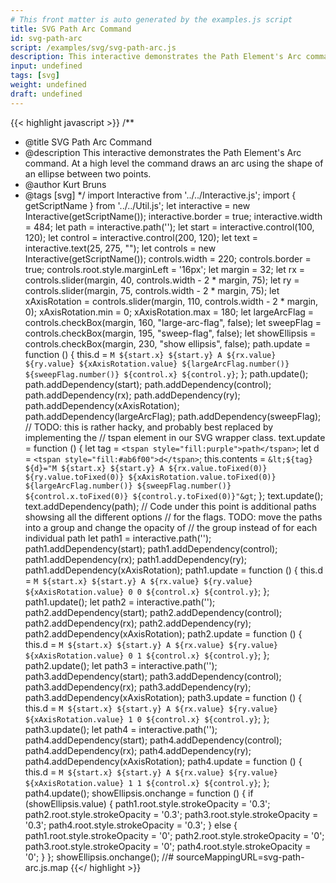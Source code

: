 ```yaml
---
# This front matter is auto generated by the examples.js script
title: SVG Path Arc Command
id: svg-path-arc
script: /examples/svg/svg-path-arc.js
description: This interactive demonstrates the Path Element's Arc command. At a high level the command draws an arc using the shape of an ellipse between two points.
input: undefined
tags: [svg]
weight: undefined
draft: undefined
---
```


{{< highlight javascript >}}
/**
* @title SVG Path Arc Command
* @description This interactive demonstrates the Path Element's Arc command. At a high level the command draws an arc using the shape of an ellipse between two points.
* @author Kurt Bruns
* @tags [svg]
*/
import Interactive from '../../Interactive.js';
import { getScriptName } from '../../Util.js';
let interactive = new Interactive(getScriptName());
interactive.border = true;
interactive.width = 484;
let path = interactive.path('');
let start = interactive.control(100, 120);
let control = interactive.control(200, 120);
let text = interactive.text(25, 275, "");
let controls = new Interactive(getScriptName());
controls.width = 220;
controls.border = true;
controls.root.style.marginLeft = '16px';
let margin = 32;
let rx = controls.slider(margin, 40, controls.width - 2 * margin, 75);
let ry = controls.slider(margin, 75, controls.width - 2 * margin, 75);
let xAxisRotation = controls.slider(margin, 110, controls.width - 2 * margin, 0);
xAxisRotation.min = 0;
xAxisRotation.max = 180;
let largeArcFlag = controls.checkBox(margin, 160, "large-arc-flag", false);
let sweepFlag = controls.checkBox(margin, 195, "sweep-flag", false);
let showEllipsis = controls.checkBox(margin, 230, "show ellipsis", false);
path.update = function () {
    this.d = `M ${start.x}
              ${start.y}
            A ${rx.value}
              ${ry.value}
              ${xAxisRotation.value}
              ${largeArcFlag.number()}
              ${sweepFlag.number()}
              ${control.x}
              ${control.y}`;
};
path.update();
path.addDependency(start);
path.addDependency(control);
path.addDependency(rx);
path.addDependency(ry);
path.addDependency(xAxisRotation);
path.addDependency(largeArcFlag);
path.addDependency(sweepFlag);
// TODO: this is rather hacky, and probably best replaced by implementing the
// tspan element in our SVG wrapper class.
text.update = function () {
    let tag = `<tspan style="fill:purple">path</tspan>`;
    let d = `<tspan style="fill:#ab6f00">d</tspan>`;
    this.contents = `&lt;${tag} ${d}="M ${start.x}
                                      ${start.y}
                                    A ${rx.value.toFixed(0)}
                                      ${ry.value.toFixed(0)}
                                      ${xAxisRotation.value.toFixed(0)}
                                      ${largeArcFlag.number()}
                                      ${sweepFlag.number()}
                                      ${control.x.toFixed(0)}
                                      ${control.y.toFixed(0)}"&gt`;
};
text.update();
text.addDependency(path);
// Code under this point is additional paths showsing all the different options
// for the flags. TODO: move the paths into a group and change the opacity of
// the group instead of for each individual path
let path1 = interactive.path('');
path1.addDependency(start);
path1.addDependency(control);
path1.addDependency(rx);
path1.addDependency(ry);
path1.addDependency(xAxisRotation);
path1.update = function () {
    this.d = `M ${start.x}
              ${start.y}
            A ${rx.value}
              ${ry.value}
              ${xAxisRotation.value}
              0
              0
              ${control.x}
              ${control.y}`;
};
path1.update();
let path2 = interactive.path('');
path2.addDependency(start);
path2.addDependency(control);
path2.addDependency(rx);
path2.addDependency(ry);
path2.addDependency(xAxisRotation);
path2.update = function () {
    this.d = `M ${start.x}
              ${start.y}
            A ${rx.value}
              ${ry.value}
              ${xAxisRotation.value}
              0
              1
              ${control.x}
              ${control.y}`;
};
path2.update();
let path3 = interactive.path('');
path3.addDependency(start);
path3.addDependency(control);
path3.addDependency(rx);
path3.addDependency(ry);
path3.addDependency(xAxisRotation);
path3.update = function () {
    this.d = `M ${start.x}
              ${start.y}
            A ${rx.value}
              ${ry.value}
              ${xAxisRotation.value}
              1
              0
              ${control.x}
              ${control.y}`;
};
path3.update();
let path4 = interactive.path('');
path4.addDependency(start);
path4.addDependency(control);
path4.addDependency(rx);
path4.addDependency(ry);
path4.addDependency(xAxisRotation);
path4.update = function () {
    this.d = `M ${start.x}
              ${start.y}
            A ${rx.value}
              ${ry.value}
              ${xAxisRotation.value}
              1
              1
              ${control.x}
              ${control.y}`;
};
path4.update();
showEllipsis.onchange = function () {
    if (showEllipsis.value) {
        path1.root.style.strokeOpacity = '0.3';
        path2.root.style.strokeOpacity = '0.3';
        path3.root.style.strokeOpacity = '0.3';
        path4.root.style.strokeOpacity = '0.3';
    }
    else {
        path1.root.style.strokeOpacity = '0';
        path2.root.style.strokeOpacity = '0';
        path3.root.style.strokeOpacity = '0';
        path4.root.style.strokeOpacity = '0';
    }
};
showEllipsis.onchange();
//# sourceMappingURL=svg-path-arc.js.map
{{</ highlight >}}

